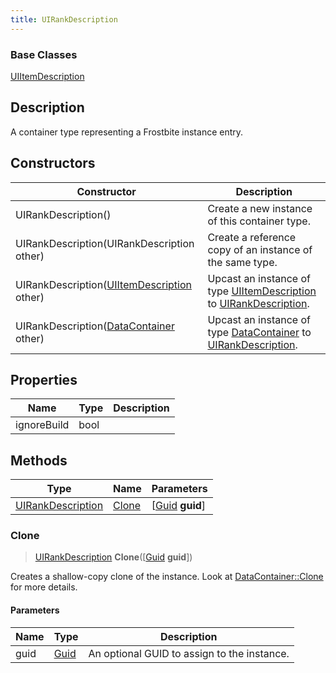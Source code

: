 ```yaml
---
title: UIRankDescription
---
```

### Base Classes

[UIItemDescription](UIItemDescription)

## Description

A container type representing a Frostbite instance entry.

## Constructors

| Constructor                                                                  | Description                                                                                                               |
| ---------------------------------------------------------------------------- | ------------------------------------------------------------------------------------------------------------------------- |
| UIRankDescription()                                                          | Create a new instance of this container type.                                                                             |
| UIRankDescription(UIRankDescription other)                                   | Create a reference copy of an instance of the same type.                                                                  |
| UIRankDescription([UIItemDescription](UIItemDescription) other)              | Upcast an instance of type [UIItemDescription](UIItemDescription) to [UIRankDescription](UIRankDescription).              |
| UIRankDescription([DataContainer](/vext/ref/shared/class/datacontainer) other) | Upcast an instance of type [DataContainer](/vext/ref/shared/class/datacontainer) to [UIRankDescription](UIRankDescription). |

## Properties

| Name        | Type | Description |
| ----------- | ---- | ----------- |
| ignoreBuild | bool |             |

## Methods

| Type                                   | Name            | Parameters                                     |
| -------------------------------------- | --------------- | ---------------------------------------------- |
| [UIRankDescription](UIRankDescription) | [Clone](#clone) | \[[Guid](/vext/ref/shared/class/guid) **guid**\] |

### Clone

> [UIRankDescription](UIRankDescription) **Clone**(\[[Guid](/vext/ref/shared/class/guid) **guid**\])

Creates a shallow-copy clone of the instance. Look at [DataContainer::Clone](/vext/ref/shared/class/datacontainer#clone) for more details.

#### Parameters

| Name | Type         | Description                                 |
| ---- | ------------ | ------------------------------------------- |
| guid | [Guid](Guid) | An optional GUID to assign to the instance. |
